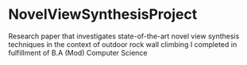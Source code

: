 # NovelViewSynthesisProject
Research paper that investigates state-of-the-art novel view synthesis techniques in the context of outdoor rock wall climbing I completed in fulfillment of B.A (Mod) Computer Science
